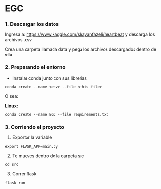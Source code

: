 # EGC

### 1. Descargar los datos

Ingresa a: https://www.kaggle.com/shayanfazeli/heartbeat y descarga los archivos .csv

Crea una carpeta llamada data y pega los archivos descargados dentro de ella

### 2. Preparando el entorno

- Instalar conda junto con sus librerias

`conda create --name <env> --file <this file>`

O sea:

**Linux:**

`conda create --name EGC --file requirements.txt`

### 3. Corriendo el proyecto

1. Exportar la variable 

`export FLASK_APP=main.py`

2. Te mueves dentro de la carpeta src

`cd src`

3. Correr flask

`flask run`

